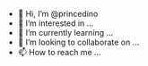 - 👋 Hi, I’m @princedino
- 👀 I’m interested in ...
- 🌱 I’m currently learning ...
- 💞️ I’m looking to collaborate on ...
- 📫 How to reach me ...

<!---
princedino/princedino is a ✨ special ✨ repository because its `README.md` (this file) appears on your GitHub profile.
You can click the Preview link to take a look at your changes.
--->
